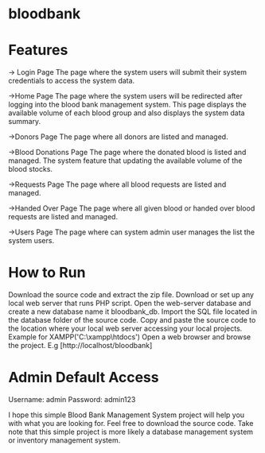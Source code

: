 # bloodbank
# Features
-> Login Page
The page where the system users will submit their system credentials to access the system data.

->Home Page
The page where the system users will be redirected after logging into the blood bank management system. This page displays the available volume of each blood group and also displays the system data summary.

->Donors Page
The page where all donors are listed and managed.

->Blood Donations Page
The page where the donated blood is listed and managed. The system feature that updating the available volume of the blood stocks.

->Requests Page
The page where all blood requests are listed and managed.

->Handed Over Page
The page where all given blood or handed over blood requests are listed and managed.

->Users Page
The page where can system admin user manages the list the system users.

# How to Run
Download the source code and extract the zip file.
Download or set up any local web server that runs PHP script.
Open the web-server database and create a new database name it bloodbank_db.
Import the SQL file located in the database folder of the source code.
Copy and paste the source code to the location where your local web server accessing your local projects. Example for XAMPP('C:\xampp\htdocs')
Open a web browser and browse the project. E.g [http://localhost/bloodbank] 
 
# Admin Default Access
Username: admin
Password: admin123

I hope this simple Blood Bank Management System project will help you with what you are looking for. Feel free to download the source code. Take note that this simple project is more likely a database management system or inventory management system.
